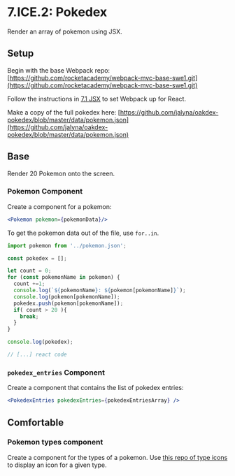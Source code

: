 # 7.ICE.2: Pokedex

Render an array of pokemon using JSX.

## Setup

Begin with the base Webpack repo: [https://github.com/rocketacademy/webpack-mvc-base-swe1.git](https://github.com/rocketacademy/webpack-mvc-base-swe1.git)

Follow the instructions in [7.1 JSX](../7.1-jsx-intro/) to set Webpack up for React. 

Make a copy of the full pokedex here: [https://github.com/jalyna/oakdex-pokedex/blob/master/data/pokemon.json](https://github.com/jalyna/oakdex-pokedex/blob/master/data/pokemon.json)

## Base

Render 20 Pokemon onto the screen.

### Pokemon Component

Create a component for a pokemon:

```jsx
<Pokemon pokemon={pokemonData}/>
```

To get the pokemon data out of the file, use `for..in`.

```javascript
import pokemon from '../pokemon.json';

const pokedex = [];

let count = 0;
for (const pokemonName in pokemon) {
  count +=1;
  console.log(`${pokemonName}: ${pokemon[pokemonName]}`);
  console.log(pokemon[pokemonName]);
  pokedex.push(pokemon[pokemonName]);
  if( count > 20 ){
    break;
  }
}

console.log(pokedex);

// [...] react code
```

### `pokedex_entries` Component

Create a component that contains the list of pokedex entries:

```jsx
<PokedexEntries pokedexEntries={pokedexEntriesArray} />
```

## Comfortable

### Pokemon types component

Create a component for the types of a pokemon. Use [this repo of type icons](https://github.com/duiker101/pokemon-type-svg-icons) to display an icon for a given type.

